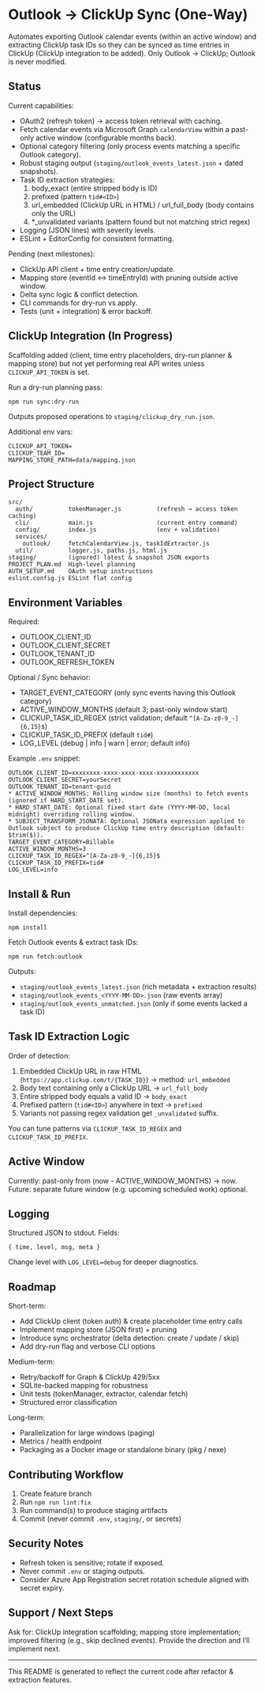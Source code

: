 # Outlook → ClickUp Sync (One-Way)

Automates exporting Outlook calendar events (within an active window) and extracting ClickUp task IDs so they can be synced as time entries in ClickUp (ClickUp integration to be added). Only Outlook → ClickUp; Outlook is never modified.

## Status
Current capabilities:
- OAuth2 (refresh token) → access token retrieval with caching.
- Fetch calendar events via Microsoft Graph `calendarView` within a past-only active window (configurable months back).
- Optional category filtering (only process events matching a specific Outlook category).
- Robust staging output (`staging/outlook_events_latest.json` + dated snapshots).
- Task ID extraction strategies:
  1. body_exact (entire stripped body is ID)
  2. prefixed (pattern `tid#<ID>`)
  3. url_embedded (ClickUp URL in HTML) / url_full_body (body contains only the URL)
  4. *_unvalidated variants (pattern found but not matching strict regex)
- Logging (JSON lines) with severity levels.
- ESLint + EditorConfig for consistent formatting.

Pending (next milestones):
- ClickUp API client + time entry creation/update.
- Mapping store (eventId ↔ timeEntryId) with pruning outside active window.
- Delta sync logic & conflict detection.
- CLI commands for dry-run vs apply.
- Tests (unit + integration) & error backoff.

## ClickUp Integration (In Progress)
Scaffolding added (client, time entry placeholders, dry-run planner & mapping store) but not yet performing real API writes unless `CLICKUP_API_TOKEN` is set.

Run a dry-run planning pass:
```
npm run sync:dry-run
```
Outputs proposed operations to `staging/clickup_dry_run.json`.

Additional env vars:
```
CLICKUP_API_TOKEN=
CLICKUP_TEAM_ID=
MAPPING_STORE_PATH=data/mapping.json
```

## Project Structure
```
src/
  auth/          tokenManager.js          (refresh → access token caching)
  cli/           main.js                  (current entry command)
  config/        index.js                 (env + validation)
  services/
    outlook/     fetchCalendarView.js, taskIdExtractor.js
  util/          logger.js, paths.js, html.js
staging/         (ignored) latest & snapshot JSON exports
PROJECT_PLAN.md  High-level planning
AUTH_SETUP.md    OAuth setup instructions
eslint.config.js ESLint flat config
```

## Environment Variables
Required:
- OUTLOOK_CLIENT_ID
- OUTLOOK_CLIENT_SECRET
- OUTLOOK_TENANT_ID
- OUTLOOK_REFRESH_TOKEN

Optional / Sync behavior:
- TARGET_EVENT_CATEGORY (only sync events having this Outlook category)
- ACTIVE_WINDOW_MONTHS (default 3; past-only window start)
- CLICKUP_TASK_ID_REGEX (strict validation; default `^[A-Za-z0-9_-]{6,15}$`)
- CLICKUP_TASK_ID_PREFIX (default `tid#`)
- LOG_LEVEL (debug | info | warn | error; default info)

Example `.env` snippet:
```
OUTLOOK_CLIENT_ID=xxxxxxxx-xxxx-xxxx-xxxx-xxxxxxxxxxxx
OUTLOOK_CLIENT_SECRET=yourSecret
OUTLOOK_TENANT_ID=tenant-guid
* ACTIVE_WINDOW_MONTHS: Rolling window size (months) to fetch events (ignored if HARD_START_DATE set).
* HARD_START_DATE: Optional fixed start date (YYYY-MM-DD, local midnight) overriding rolling window.
* SUBJECT_TRANSFORM_JSONATA: Optional JSONata expression applied to Outlook subject to produce ClickUp time entry description (default: $trim($)).
TARGET_EVENT_CATEGORY=Billable
ACTIVE_WINDOW_MONTHS=3
CLICKUP_TASK_ID_REGEX=^[A-Za-z0-9_-]{6,15}$
CLICKUP_TASK_ID_PREFIX=tid#
LOG_LEVEL=info
```

## Install & Run
Install dependencies:
```
npm install
```
Fetch Outlook events & extract task IDs:
```
npm run fetch:outlook
```
Outputs:
- `staging/outlook_events_latest.json` (rich metadata + extraction results)
- `staging/outlook_events_<YYYY-MM-DD>.json` (raw events array)
- `staging/outlook_events_unmatched.json` (only if some events lacked a task ID)

## Task ID Extraction Logic
Order of detection:
1. Embedded ClickUp URL in raw HTML (`https://app.clickup.com/t/{TASK_ID}`) → method: `url_embedded`
2. Body text containing only a ClickUp URL → `url_full_body`
3. Entire stripped body equals a valid ID → `body_exact`
4. Prefixed pattern (`tid#<ID>`) anywhere in text → `prefixed`
5. Variants not passing regex validation get `_unvalidated` suffix.

You can tune patterns via `CLICKUP_TASK_ID_REGEX` and `CLICKUP_TASK_ID_PREFIX`.

## Active Window
Currently: past-only from (now - ACTIVE_WINDOW_MONTHS) → now.
Future: separate future window (e.g. upcoming scheduled work) optional.

## Logging
Structured JSON to stdout. Fields:
```
{ time, level, msg, meta }
```
Change level with `LOG_LEVEL=debug` for deeper diagnostics.

## Roadmap
Short-term:
- Add ClickUp client (token auth) & create placeholder time entry calls
- Implement mapping store (JSON first) + pruning
- Introduce sync orchestrator (delta detection: create / update / skip)
- Add dry-run flag and verbose CLI options

Medium-term:
- Retry/backoff for Graph & ClickUp 429/5xx
- SQLite-backed mapping for robustness
- Unit tests (tokenManager, extractor, calendar fetch)
- Structured error classification

Long-term:
- Parallelization for large windows (paging)
- Metrics / health endpoint
- Packaging as a Docker image or standalone binary (pkg / nexe)

## Contributing Workflow
1. Create feature branch
2. Run `npm run lint:fix`
3. Run command(s) to produce staging artifacts
4. Commit (never commit `.env`, `staging/`, or secrets)

## Security Notes
- Refresh token is sensitive; rotate if exposed.
- Never commit `.env` or staging outputs.
- Consider Azure App Registration secret rotation schedule aligned with secret expiry.

## Support / Next Steps
Ask for: ClickUp integration scaffolding; mapping store implementation; improved filtering (e.g., skip declined events). Provide the direction and I’ll implement next.

---
This README is generated to reflect the current code after refactor & extraction features.
